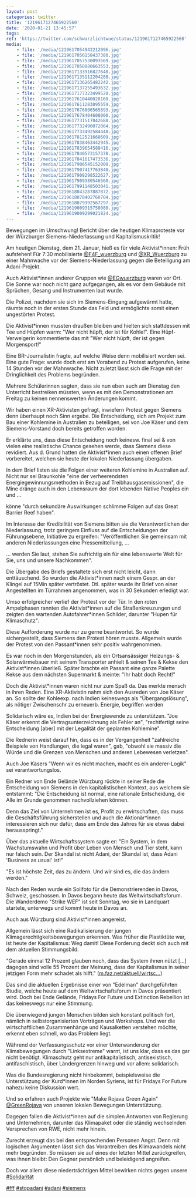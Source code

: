 ```yaml
---
layout: post
categories: twitter
title: '1219617127465922560'
date: '2020-01-21 13:45:57'
tags: 
ref: 'https://twitter.com/schwarzlichtwue/status/1219617127465922560'
media:
    - file: '/media/1219617054942212096.jpg'
    - file: '/media/1219617056158437380.jpg'
    - file: '/media/1219617057530093569.jpg'
    - file: '/media/1219617058880663553.jpg'
    - file: '/media/1219617133916827648.jpg'
    - file: '/media/1219617135112204288.jpg'
    - file: '/media/1219617136265482242.jpg'
    - file: '/media/1219617137255493632.jpg'
    - file: '/media/1219617177323499520.jpg'
    - file: '/media/1219617610440028160.jpg'
    - file: '/media/1219617611283095559.jpg'
    - file: '/media/1219617676806565893.jpg'
    - file: '/media/1219617678404608000.jpg'
    - file: '/media/1219617731517042688.jpg'
    - file: '/media/1219617732490072064.jpg'
    - file: '/media/1219617733492584448.jpg'
    - file: '/media/1219617812521668609.jpg'
    - file: '/media/1219617838463442945.jpg'
    - file: '/media/1219617839654588416.jpg'
    - file: '/media/1219617840573157378.jpg'
    - file: '/media/1219617841617473536.jpg'
    - file: '/media/1219617906545152000.jpg'
    - file: '/media/1219617907417763840.jpg'
    - file: '/media/1219617908298522627.jpg'
    - file: '/media/1219617909380546560.jpg'
    - file: '/media/1219617991148503041.jpg'
    - file: '/media/1219618043287887872.jpg'
    - file: '/media/1219618078402760704.jpg'
    - file: '/media/1219618079392567297.jpg'
    - file: '/media/1219619009315758080.jpg'
    - file: '/media/1219619009299021824.jpg'
---
```

Bewegungen im Umschwung! Bericht über die heutigen Klimaproteste vor der Würzburger Siemens-Niederlassung und Kapitalismuskritik!  


Am heutigen Dienstag, dem 21. Januar, hieß es für viele Aktivist\*innen: Früh aufstehen! Für 7:30 mobilisierte [@F4F_wuerzburg](https://twitter.com/F4F_wuerzburg) und [@XR_Wuerzburg](https://twitter.com/XR_Wuerzburg) zu einer Mahnwache vor der Siemens-Niederlassung gegen die Beteiligung am Adani-Projekt.  


Auch Aktivist\*innen anderer Gruppen wie [@EGwuerzburg](https://twitter.com/EGwuerzburg) waren vor Ort. Die Sonne war noch nicht ganz aufgegangen, als es vor dem Gebäude mit Sprüchen, Gesang und Instrumenten laut wurde.  


Die Polizei, nachdem sie sich im Siemens-Eingang aufgewärmt hatte, räumte noch in der ersten Stunde das Feld und ermöglichte somit einen ungestörten Protest.  


Die Aktivist\*innen mussten draußen bleiben und hielten sich stattdessen mit Tee und Hüpfen warm: "Wer nicht hüpft, der ist für Kohle!". Eine Hüpf-Verweigerin kommentierte das mit "Wer nicht hüpft, der ist gegen Morgensport!"  


Eine BR-Journalistin fragte, auf welche Weise denn mobilisiert worden sei. Eine gute Frage: wurde doch erst am Vorabend zu Protest aufgerufen, keine 14 Stunden vor der Mahnwache. Nicht zuletzt lässt sich die Frage mit der Dringlichkeit des Problems begründen.  


Mehrere Schülerinnen sagten, dass sie nun eben auch am Dienstag den Unterricht bestreiken müssten, wenn es mit den Demonstrationen am Freitag zu keinen nennenswerten Änderungen kommt. 


Wir haben einen XR-Aktivisten gefragt, inwiefern Protest gegen Siemens denn überhaupt noch Sinn ergebe. Die Entscheidung, sich am Projekt zum Bau einer Kohlemine in Australien zu beteiligen, sei von Joe Käser und dem Siemens-Vorstand doch bereits getroffen worden. 


Er erklärte uns, dass diese Entscheidung noch keinesw. final sei &amp; von vielen eine realistische Chance gesehen werde, dass Siemens diese revidiert. Aus d. Grund hatten die Aktivist\*innen auch einen offenen Brief vorbereitet, welchen sie heute der lokalen Niederlassung übergaben. 


In dem Brief listen sie die Folgen einer weiteren Kohlemine in Australien auf. Nicht nur sei Braunkohle "eine der verheerendsten Energiegewinnungsmethoden in Bezug auf Treibhausgasemissionen", die Mine dränge auch in den Lebensraum der dort lebenden Native Peoples ein und … 


könne "durch sekundäre Auswirkungen schlimme Folgen auf das Great Barrier Reef haben". 


Im Interesse der Kredibilität von Siemens bitten sie die Verantwortlichen der Niederlassung, trotz geringem Einfluss auf die Entscheidungen der Führungsebene, Initiative zu ergreifen: "Veröffentlichen Sie gemeinsam mit anderen Niederlassungen eine Pressemitteilung, … 


… werden Sie laut, stehen Sie aufrichtig ein für eine lebenswerte Welt für Sie, uns und unsere Nachkommen". 


Die Übergabe des Briefs gestaltete sich erst nicht leicht, dann enttäuschend. So wurden die Aktivist\*innen nach einem Gespr. an der Klingel auf 15Min später vertröstet. Dtl. später wurde ihr Brief von einer Angestellten im Türrahmen angenommen, was in 30 Sekunden erledigt war.  


Umso erfolgreicher verlief der Protest vor der Tür. In den roten Ampelphasen rannten die Aktivist\*innen auf die Straßenkreuzungen und zeigten den wartenden Autofahrer\*innen Schilder, darunter "Hupen für Klimaschutz".  


Diese Aufforderung wurde nur zu gerne beantwortet. So wurde sichergestellt, dass Siemens den Protest hören musste. Allgemein wurde der Protest von den Passant\*innen sehr positiv wahrgenommen.  


Es war noch in den Morgenstunden, als ein Ortsansässiger Heizungs- &amp; Solarwärmebauer mit seinem Transporter anhielt &amp; seinen Tee &amp; Kekse den Aktivist\*innen überließ. Später brachte ein Passant eine ganze Palette Kekse aus dem nächsten Supermarkt &amp; meinte: "Ihr habt doch Recht!"  


Doch die Aktivist\*innen waren nicht nur zum Spaß da. Das merkte mensch in ihren Reden. Eine XR-Aktivistin nahm sich den Ausreden von Joe Käser an. So sollte der Kohleexp. nach Indien keineswegs als "Übergangslösung", als nötiger Zwischenschr zu erneuerb. Energie, begriffen werden  


Solidarisch wäre es, Indien bei der Energiewende zu unterstützen. "Joe Käser erkennt die Vertragsunterzeichnung als Fehler an", "rechtfertigt seine Entscheidung [aber] mit der Legalität der geplanten Kohlemine". 


Die Rednerin weist darauf hin, dass es in der Vergangenheit "zahlreiche Beispiele von Handlungen, die legal waren", gab, "obwohl sie massiv die Würde und die Grenzen von Menschen und anderen Lebewesen verletzen". 


Auch Joe Käsers "Wenn wir es nicht machen, macht es ein anderer-Logik" sei verantwortungslos. 


Ein Redner von Ende Gelände Würzburg rückte in seiner Rede die Entscheidung von Siemens in den kapitalistischen Kontext, aus welchem sie entstammt: "Die Entscheidung ist normal, eine rationale Entscheidung, die Alle im Grunde genommen nachvollziehen können.  


Denn das Ziel von Unternehmen ist es, Profit zu erwirtschaften, das muss die Geschäftsführung sicherstellen und auch die Aktionär\*innen interessieren sich nur dafür, dass am Ende des Jahres für sie etwas dabei herausspringt." 


Über das aktuelle Wirtschaftssystem sagte er: "Ein System, in dem Wachstumswahn und Profit über Leben von Mensch und Tier steht, kann nur falsch sein. Der Skandal ist nicht Adani, der Skandal ist, dass Adani 'Business as usual' ist!" 


"Es ist höchste Zeit, das zu ändern. Und wir sind es, die das ändern werden." 


Nach den Reden wurde ein Solifoto für die Demonstrierenden in Davos, Schweiz, geschossen. In Davos begann heute das Weltwirtschaftsforum. Die Wanderdemo "Strike WEF" ist seit Sonntag, wo sie in Landquart startete, unterwegs und kommt heute in Davos an.  


Auch aus Würzburg sind Aktivist\*innen angereist. 


Allgemein lässt sich eine Radikalisierung der jungen Klimagerechtigkeitsbewegungen erkennen. Was früher die Plastiktüte war, ist heute der Kapitalismus: Weg damit! Diese Forderung deckt sich auch mit dem aktuellen Stimmungsbild. 


"Gerade einmal 12 Prozent glauben noch, dass das System ihnen nützt […] dagegen sind volle 55 Prozent der Meinung, dass der Kapitalismus in seiner jetzigen Form mehr schadet als hilft." ([m.faz.net/aktuell/wirtsc…](https://m.faz.net/aktuell/wirtschaft/weltwirtschaftsforum/trust-barometer-deutsche-zweifeln-am-kapitalismus-16592016.amp.html)) 


Das sind die aktuellen Ergebnisse einer von "Edelman" durchgeführten Studie, welche heute auf dem Weltwirtschaftsforum in Davos präsentiert wird. Doch bei Ende Gelände, Fridays For Future und Extinction Rebellion ist das keineswegs nur eine Stimmung. 


Die überwiegend jungen Menschen bilden sich konstant politisch fort, nämlich in selbstorganisierten Vorträgen und Workshops. Und wer die wirtschaftlichen Zusammenhänge und Kausalketten verstehen möchte, erkennt eben schnell, wo das Problem liegt. 


Während der Verfassungsschutz vor einer Unterwanderung der Klimabewegungen durch "Linksextreme" warnt, ist uns klar, dass es das gar nicht benötigt. Klimaschutz geht nur antikapitalistisch, antisexistisch, antifaschistisch, über Ländergrenzen hinweg und vor allem: solidarisch. 


Was die Bundesregierung nicht hinbekommt, beispielsweise die Unterstützung der Kurd\*innen im Norden Syriens, ist für Fridays For Future nahezu keine Diskussion wert. 


Und so erfahren auch Projekte wie "Make Rojava Green Again" [@GreenRojava](https://twitter.com/GreenRojava) von unseren lokalen Bewegungen Unterstützung. 


Dagegen fallen die Aktivist\*innen auf die simplen Antworten von Regierung und Unternehmen, darunter das Klimapaket oder die ständig wechselnden Versprechen von RWE, nicht mehr hinein. 


Zurecht erzeugt das bei den entsprechenden Personen Angst. Denn mit logischen Argumenten lässt sich das Vorantreiben des Klimawandels nicht mehr begründen. So müssen sie auf eines der letzten Mittel zurückgreifen, was ihnen bleibt: Den Gegner persönlich und beleidigend angreifen. 


Doch vor allem diese niederträchtigen Mittel bewirken nichts gegen unsere [#Solidarität](/t/solidarität) 



[#fff](/t/fff) [#stopadani](/t/stopadani) [#adani](/t/adani) [#siemens](/t/siemens) 

